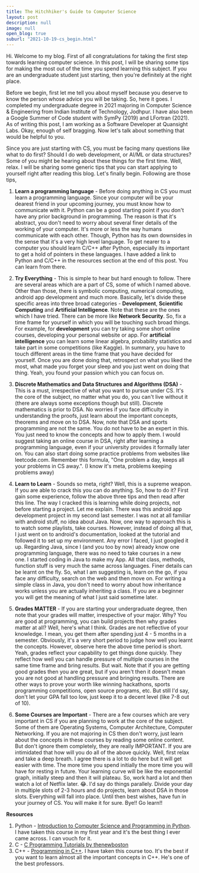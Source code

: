 ```yaml
---
title: The Hitchhiker's Guide to Computer Science
layout: post
description: null
image: null
open_blog: true
suburl: "2021-10-19-cs_begin.html"
---
```


Hi. Welcome to my blog. First of all congratulations for taking the first step towards learning computer science. In this post, I will be sharing some tips for making the most out of the time you spend learning this subject. If you are an undergraduate student just starting, then you're definitely at the right place.

Before we begin, first let me tell you about myself because you deserve to know the person whose advice you will be taking. So, here it goes. I completed my undergraduate degree in 2021 majoring in Computer Science & Engineering from Indian Institute of Technology, Jodhpur. I have also been a Google Summer of Code student with SymPy (2019) and LFortran (2021). As of writing this post, I am working as a Software Developer at Quansight Labs. Okay, enough of self bragging. Now let's talk about something that would be helpful to you.

Since you are just starting with CS, you must be facing many questions like what to do first? Should I do web development, or AI/ML or data structures? Some of you might be hearing about these things for the first time. Well, relax. I will be sharing some generic tips that you can start applying to yourself right after reading this blog. Let's finally begin. Following are those tips,

1. **Learn a programming language** - Before doing anything in CS you must learn a programming language. Since your computer will be your dearest friend in your upcoming journey, you must know how to communicate with it. Python can be a good starting point if you don't have any prior background in programming. The reason is that it's abstract, you don't need to worry about several finer details of the working of your computer. It's more or less the way humans communicate with each other. Though, Python has its own downsides in the sense that it's a very high level language. To get nearer to a computer you should learn C/C++ after Python, especially its important to get a hold of pointers in these languages. I have added a link to Python and C/C++ in the resources section at the end of this post. You can learn from there.

2. **Try Everything** - This is simple to hear but hard enough to follow. There are several areas which are a part of CS, some of which I named above. Other than those, there is symbolic computing, numerical computing, android app development and much more. Basically, let's divide these specific areas into three broad categories - **Development**, **Scientific Computing** and **Artificial Intelligence**. Note that these are the ones which I have tried. There can be more like **Network Security**. So, fix a time frame for yourself in which you will be touching such broad things. For example, for **development** you can try taking some short online courses, developing your personal website or app. For **artificial intelligence** you can learn some linear algebra, probability statistics and take part in some competitions (like Kaggle). In summary, you have to touch different areas in the time frame that you have decided for yourself. Once you are done doing that, retrospect on what you liked the most, what made you forget your sleep and you just went on doing that thing. Yeah, you found your passion which you can focus on.

3. **Discrete Mathematics and Data Structures and Algorithms (DSA)** - This is a must, irrespective of what you want to pursue under CS. It's the core of the subject, no matter what you do, you can't live without it (there are always some exceptions though but still). Discrete mathematics is prior to DSA. No worries if you face difficulty in understanding the proofs, just learn about the important concepts, theorems and move on to DSA. Now, note that DSA and sports programming are not the same. You do not have to be an expert in this. You just need to know the concepts and how to apply them. I would suggest taking an online course in DSA, right after learning a programming language, even if your university provides it formally later on. You can also start doing some practice problems from websites like leetcode.com. Remember this formula, "One problem a day, keeps all your problems in CS away.". (I know it's meta, problems keeping problems away)

4. **Learn to Learn** - Sounds so meta, right? Well, this is a supreme weapon. If you are able to crack this you can do anything. So, how to do it? First gain some experience, follow the above three tips and then read after this line. The way I cracked this is learning while doing projects, not before starting a project. Let me explain. There was this android app development project in my second last semester. I was not at all familiar with android stuff, no idea about Java. Now, one way to approach this is to watch some playlists, take courses. However, instead of doing all that, I just went on to android's documentation, looked at the tutorial and followed it to set up my environment. Any error I faced, I just googled it up. Regarding Java, since I (and you too by now) already know one programming language, there was no need to take courses in a new one. I started coding in Java to make my App. All that class, methods, function stuff is very much the same across languages. Finer details can be learnt on the fly. So, what I am suggesting is, learn on the go, if you face any difficulty, search on the web and then move on. For writing a simple class in Java, you don't need to worry about how inheritance works unless you are actually inheriting a class. If you are a beginner you will get the meaning of what I just said sometime later.

5. **Grades MATTER** - If you are starting your undergraduate degree, then note that your grades will matter, irrespective of your major. Why? You are good at programming, you can build projects then why grades matter at all? Well, here's what I think. Grades are not reflective of your knowledge. I mean, you get them after spending just 4 - 5 months in a semester. Obviously, it's a very short period to judge how well you learnt the concepts. However, observe here the above time period is short. Yeah, grades reflect your capability to get things done quickly. They reflect how well you can handle pressure of multiple courses in the same time frame and bring results. But wait. Note that if you are getting good grades then you are great, but if you aren't then it doesn't mean you are not good at handling pressure and bringing results. There are other ways to prove your worth like winning hackathons, sports programming competitions, open source programs, etc. But still I'd say, don't let your GPA fall too low, just keep it to a decent level (like 7-8 out of 10).

6. **Some Courses are Important** - There are a few courses which are very important in CS if you are planning to work at the core of the subject. Some of them are Operating Systems, Computer Architecture, Computer Networking. If you are not majoring in CS then don't worry, just learn about the concepts in these courses by reading some online content. But don't ignore them completely, they are really IMPORTANT.
If you are intimidated that how will you do all of the above quickly. Well, first relax and take a deep breath. I agree there is a lot to do here but it will get easier with time. The more time you spend initially the more time you will have for resting in future. Your learning curve will be like the exponential graph, initially steep and then it will plateau. So, work hard a lot and then watch a lot of Netflix later. 😂. I'd say do things parallely. Divide your day in multiple slots of 2-3 hours and do projects, learn about DSA in those slots. Everything will fall into place. Until then best wishes, have fun in your journey of CS. You will make it for sure. Bye!! Go learn!!
 
**Resources**
 
1. Python - [Introduction to Computer Science and Programming in Python](https://ocw.mit.edu/courses/electrical-engineering-and-computer-science/6-0001-introduction-to-computer-science-and-programming-in-python-fall-2016/). I have taken this course in my first year and it's the best thing I ever came across. I can vouch for it.
2. C - [C Programming Tutorials by thenewboston](https://www.youtube.com/playlist?list=PL6gx4Cwl9DGAKIXv8Yr6nhGJ9Vlcjyymq)
3. C++ - [Programming in C++](https://nptel.ac.in/courses/106/105/106105151/). I have taken this course too. It's the best if you want to learn almost all the important concepts in C++. He's one of the best professors.